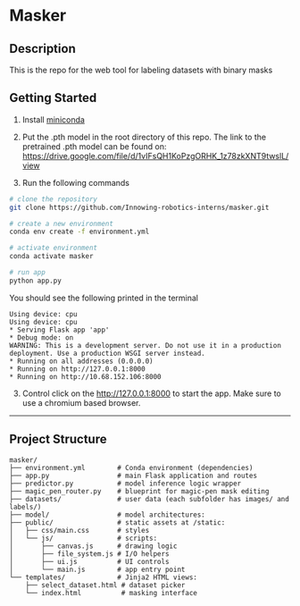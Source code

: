 # Masker

## Description

This is the repo for the web tool for labeling datasets with binary masks

## Getting Started

1. Install [miniconda](https://www.anaconda.com/docs/getting-started/miniconda/install#using-miniconda-in-a-commercial-setting)

2. Put the .pth model in the root directory of this repo. The link to the pretrained .pth model can be found on: https://drive.google.com/file/d/1vIFsQH1KoPzgORHK_1z78zkXNT9twslL/view

3. Run the following commands

```bash
# clone the repository
git clone https://github.com/Innowing-robotics-interns/masker.git

# create a new environment
conda env create -f environment.yml

# activate environment
conda activate masker

# run app
python app.py
```
You should see the following printed in the terminal

    Using device: cpu
    Using device: cpu
    * Serving Flask app 'app'
    * Debug mode: on
    WARNING: This is a development server. Do not use it in a production deployment. Use a production WSGI server instead.
    * Running on all addresses (0.0.0.0)
    * Running on http://127.0.0.1:8000
    * Running on http://10.68.152.106:8000

3. Control click on the http://127.0.0.1:8000 to start the app. Make sure to use a chromium based browser.

---

## Project Structure

```
masker/
├── environment.yml        # Conda environment (dependencies)
├── app.py                 # main Flask application and routes
├── predictor.py           # model inference logic wrapper
├── magic_pen_router.py    # blueprint for magic-pen mask editing
├── datasets/              # user data (each subfolder has images/ and labels/)
├── model/                 # model architectures:
├── public/                # static assets at /static:
│   ├── css/main.css       # styles
│   └── js/                # scripts:
│       ├── canvas.js      # drawing logic
│       ├── file_system.js # I/O helpers
│       ├── ui.js          # UI controls
│       └── main.js        # app entry point
└── templates/             # Jinja2 HTML views:
    ├── select_dataset.html # dataset picker
    └── index.html          # masking interface
```
